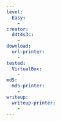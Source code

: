 ```yaml
---
level:
  Easy:
    -
creator:
  d4t4s3c:
    -
download:
  url-printer:
    -
tested:
  VirtualBox:
    -
md5:
  md5-printer:
    -
writeup:
  writeup-printer:
    -
---
```


